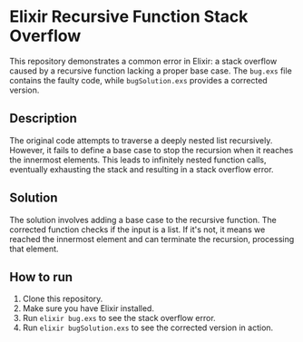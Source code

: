 # Elixir Recursive Function Stack Overflow

This repository demonstrates a common error in Elixir: a stack overflow caused by a recursive function lacking a proper base case. The `bug.exs` file contains the faulty code, while `bugSolution.exs` provides a corrected version.

## Description

The original code attempts to traverse a deeply nested list recursively. However, it fails to define a base case to stop the recursion when it reaches the innermost elements. This leads to infinitely nested function calls, eventually exhausting the stack and resulting in a stack overflow error.

## Solution

The solution involves adding a base case to the recursive function.  The corrected function checks if the input is a list. If it's not, it means we reached the innermost element and can terminate the recursion, processing that element.

## How to run

1.  Clone this repository.
2.  Make sure you have Elixir installed.
3.  Run `elixir bug.exs` to see the stack overflow error.
4.  Run `elixir bugSolution.exs` to see the corrected version in action.
